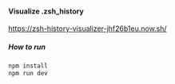 #### Visualize .zsh_history
https://zsh-history-visualizer-jhf26b1eu.now.sh/
##### How to run

```javascript
npm install
npm run dev
```
